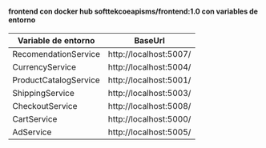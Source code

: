 #### frontend con docker hub softtekcoeapisms/frontend:1.0 con variables de entorno

| Variable de entorno | BaseUrl |
| ------ | ------ |
| RecomendationService | http://localhost:5007/ |
| CurrencyService | http://localhost:5004/ |
| ProductCatalogService | http://localhost:5001/ |
| ShippingService | http://localhost:5003/ |
| CheckoutService | http://localhost:5008/ |
| CartService | http://localhost:5000/ |
| AdService | http://localhost:5005/ |
